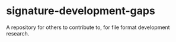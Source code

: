 # signature-development-gaps
A repository for others to contribute to, for file format development research.
